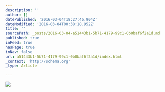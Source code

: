 ```yaml
---
description: ''
author: []
datePublished: '2016-03-04T18:27:46.904Z'
dateModified: '2016-03-04T00:38:18.952Z'
title: ''
sourcePath: _posts/2016-03-04-a51443b1-5b71-4179-99c1-0b0baf6f2a1d.md
published: true
inFeed: true
hasPage: true
inNav: false
url: a51443b1-5b71-4179-99c1-0b0baf6f2a1d/index.html
_context: 'http://schema.org'
_type: Article

---
```

![](https://the-grid-user-content.s3-us-west-2.amazonaws.com/5b74de8c-7cbd-4861-af7e-5b2c274f231d.png)